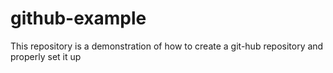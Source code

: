 # github-example
This repository is a demonstration of how to create a git-hub repository and properly set it up
